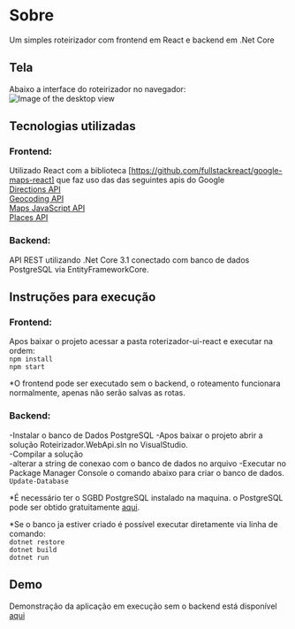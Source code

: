 # Sobre
Um simples roteirizador com frontend em React e backend em .Net Core

## Tela
Abaixo a interface do roteirizador no navegador:
![Image of the desktop view](https://github.com/fsbflavio/RoterizadorWebApi/raw/master/roterizador-view-desktop.jpg)

## Tecnologias utilizadas
### Frontend:
Utilizado React com a biblioteca [https://github.com/fullstackreact/google-maps-react] que faz uso das das seguintes apis do Google  
[Directions API](https://developers.google.com/maps/documentation/directions/start?hl=pt_BR)  
[Geocoding API](https://developers.google.com/maps/documentation/geocoding/start?hl=pt_BR)  
[Maps JavaScript API](https://developers.google.com/maps/documentation/javascript/tutorial?hl=pt_BR)  
[Places API](https://developers.google.com/places/web-service/intro?hl=pt_BR)

### Backend:
API REST utilizando .Net Core 3.1 conectado com banco de dados PostgreSQL via EntityFrameworkCore.

## Instruções para execução
### Frontend:
Apos baixar o projeto acessar a pasta roterizador-ui-react e executar na ordem:  
`npm install`  
`npm start`

*O frontend pode ser executado sem o backend, o roteamento funcionara normalmente, apenas não serão salvas as rotas.

### Backend:
-Instalar o banco de Dados PostgreSQL
-Apos baixar o projeto abrir a solução Roteirizador.WebApi.sln no VisualStudio.  
-Compilar a solução  
-alterar a string de conexao com o banco de dados no arquivo 
-Executar no Package Manager Console o comando abaixo para criar o banco de dados.  
`Update-Database`

*É necessário ter o SGBD PostgreSQL instalado na maquina. o PostgreSQL pode ser obtido gratuitamente [aqui](https://www.postgresql.org/download/).

*Se o banco ja estiver criado é possível executar diretamente via linha de comando:  
`dotnet restore`  
`dotnet build`  
`dotnet run`  

## Demo
Demonstração da aplicação em execução sem o backend está disponível [aqui](https://roteirizador-react.azurewebsites.net/)

